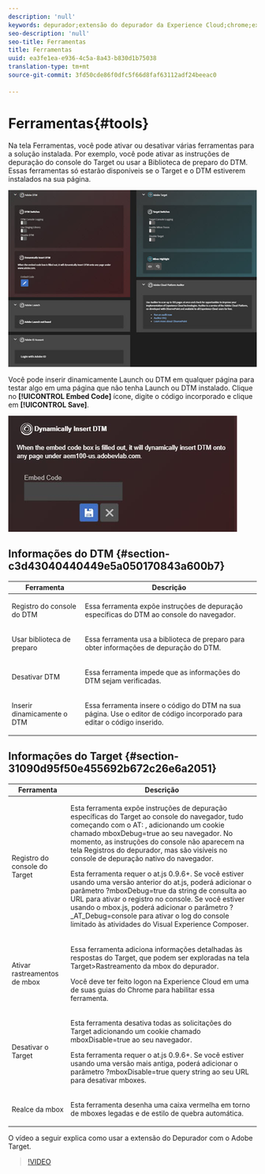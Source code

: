 ```yaml
---
description: 'null'
keywords: depurador;extensão do depurador da Experience Cloud;chrome;extension;ferramentas;dtm;target
seo-description: 'null'
seo-title: Ferramentas
title: Ferramentas
uuid: ea3fe1ea-e936-4c5a-8a43-b830d1b75038
translation-type: tm+mt
source-git-commit: 3fd50cde86f0dfc5f66d8faf63112adf24beeac0

---
```



# Ferramentas{#tools}

Na tela Ferramentas, você pode ativar ou desativar várias ferramentas para a solução instalada. Por exemplo, você pode ativar as instruções de depuração do console do Target ou usar a Biblioteca de preparo do DTM. Essas ferramentas só estarão disponíveis se o Target e o DTM estiverem instalados na sua página.

![](assets/tools.jpg)

Você pode inserir dinamicamente Launch ou DTM em qualquer página para testar algo em uma página que não tenha Launch ou DTM instalado. Clique no **[!UICONTROL Embed Code]** ícone, digite o código [](https://experiencecloud.adobe.com/resources/help/en_US/dtm/deployment.html) incorporado e clique em **[!UICONTROL Save]**.

![](assets/tools-embedcode.jpg)

## Informações do DTM {#section-c3d43040440449e5a050170843a600b7}

<table id="table_04625C3319134E169A35DB74C1D1FB31"> 
 <thead> 
  <tr> 
   <th colname="col1" class="entry"> Ferramenta </th> 
   <th colname="col2" class="entry"> Descrição </th> 
  </tr>
 </thead>
 <tbody> 
  <tr> 
   <td colname="col1"> <p> Registro do console do DTM </p> </td> 
   <td colname="col2"> <p>Essa ferramenta expõe instruções de depuração específicas do DTM ao console do navegador. </p> </td> 
  </tr> 
  <tr> 
   <td colname="col1"> <p>Usar biblioteca de preparo </p> </td> 
   <td colname="col2"> <p>Essa ferramenta usa a biblioteca de preparo para obter informações de depuração do DTM. </p> </td> 
  </tr> 
  <tr> 
   <td colname="col1"> <p>Desativar DTM </p> </td> 
   <td colname="col2"> <p>Essa ferramenta impede que as informações do DTM sejam verificadas. </p> </td> 
  </tr> 
  <tr> 
   <td colname="col1"> <p> Inserir dinamicamente o DTM </p> </td> 
   <td colname="col2"> <p> Essa ferramenta insere o código do DTM na sua página. Use o editor de código incorporado para editar o código inserido. </p> </td> 
  </tr> 
 </tbody> 
</table>

## Informações do Target {#section-31090d95f50e455692b672c26e6a2051}

<table id="table_A71D269B49F4417599EBACA44D5CCF4F"> 
 <thead> 
  <tr> 
   <th colname="col1" class="entry"> Ferramenta </th> 
   <th colname="col2" class="entry"> Descrição </th> 
  </tr>
 </thead>
 <tbody> 
  <tr> 
   <td colname="col1"> <p>Registro do console do Target </p> </td> 
   <td colname="col2"> <p><span class="codeph"> Esta ferramenta expõe instruções de depuração específicas do Target ao console do navegador, tudo começando com o </span> AT: , adicionando um cookie chamado <span class="codeph"> mboxDebug=true</span> ao seu navegador. No momento, as instruções do console não aparecem na tela Registros do depurador, mas são visíveis no console de depuração nativo do navegador. </p> <p> Esta ferramenta requer o at.js 0.9.6+. Se você estiver usando uma versão anterior do at.js, poderá adicionar o parâmetro <span class="codeph"> ?mboxDebug=true</span> da string de consulta ao URL para ativar o registro no console. Se você estiver usando o mbox.js, poderá adicionar o parâmetro <span class="codeph"> ?_AT_Debug=console</span> para ativar o log do console limitado às atividades do Visual Experience Composer. </p> </td> 
  </tr> 
  <tr> 
   <td colname="col1"> <p> Ativar rastreamentos de mbox </p> </td> 
   <td colname="col2"> <p>Essa ferramenta adiciona informações detalhadas às respostas do Target, que podem ser exploradas na tela <span class="uicontrol"> Target&gt;Rastreamento</span> da mbox do depurador. </p> <p> Você deve ter feito logon na Experience Cloud em uma de suas guias do Chrome para habilitar essa ferramenta. </p> </td> 
  </tr> 
  <tr> 
   <td colname="col1"> <p>Desativar o Target </p> </td> 
   <td colname="col2"> <p>Esta ferramenta desativa todas as solicitações do Target adicionando um cookie chamado <span class="codeph"> mboxDisable=true</span> ao seu navegador. </p> <p> Esta ferramenta requer o at.js 0.9.6+. Se você estiver usando uma versão mais antiga, poderá adicionar o parâmetro <span class="codeph"> ?mboxDisable=true </span>query string ao seu URL para desativar mboxes. </p> </td> 
  </tr> 
  <tr> 
   <td colname="col1"> <p> Realce da mbox </p> </td> 
   <td colname="col2"> <p> Esta ferramenta desenha uma caixa vermelha em torno de mboxes legadas e de estilo de quebra automática. </p> </td> 
  </tr> 
 </tbody> 
</table>

O vídeo a seguir explica como usar a extensão do Depurador com o Adobe Target.

>[!VIDEO](https://video.tv.adobe.com/v/23115t2/?captions=por_br)
